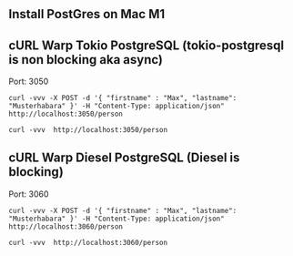 #       

## Install PostGres on Mac M1

## cURL Warp Tokio PostgreSQL (tokio-postgresql is non blocking aka async)

Port: 3050

```
curl -vvv -X POST -d '{ "firstname" : "Max", "lastname": "Musterhabara" }' -H "Content-Type: application/json" http://localhost:3050/person
```

```
curl -vvv  http://localhost:3050/person
```

## cURL Warp Diesel PostgreSQL (Diesel is blocking)

Port: 3060

```
curl -vvv -X POST -d '{ "firstname" : "Max", "lastname": "Musterhabara" }' -H "Content-Type: application/json" http://localhost:3060/person
```

```
curl -vvv  http://localhost:3060/person
```

